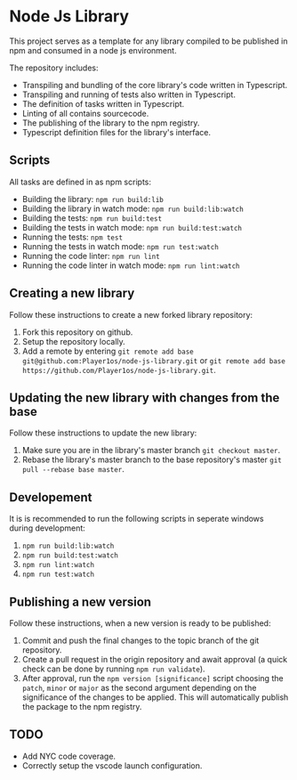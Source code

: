 # Node Js Library

This project serves as a template for any library compiled to be published in npm and consumed in a node js environment.

The repository includes:
- Transpiling and bundling of the core library's code written in Typescript.
- Transpiling and running of tests also written in Typescript.
- The definition of tasks written in Typescript.
- Linting of all contains sourcecode.
- The publishing of the library to the npm registry.
- Typescript definition files for the library's interface.

## Scripts

All tasks are defined in as npm scripts:

- Building the library: `npm run build:lib`
- Building the library in watch mode: `npm run build:lib:watch`
- Building the tests: `npm run build:test`
- Building the tests in watch mode: `npm run build:test:watch`
- Running the tests: `npm test`
- Running the tests in watch mode: `npm run test:watch`
- Running the code linter: `npm run lint`
- Running the code linter in watch mode: `npm run lint:watch`

## Creating a new library

Follow these instructions to create a new forked library repository:
1. Fork this repository on github.
2. Setup the repository locally.
3. Add a remote by entering `git remote add base git@github.com:Player1os/node-js-library.git`
or `git remote add base https://github.com/Player1os/node-js-library.git`.

## Updating the new library with changes from the base

Follow these instructions to update the new library:
1. Make sure you are in the library's master branch `git checkout master`.
2. Rebase the library's master branch to the base repository's master `git pull --rebase base master`.

## Developement

It is is recommended to run the following scripts in seperate windows during development:
1. `npm run build:lib:watch`
2. `npm run build:test:watch`
3. `npm run lint:watch`
4. `npm run test:watch`

## Publishing a new version

Follow these instructions, when a new version is ready to be published:
1. Commit and push the final changes to the topic branch of the git repository.
2. Create a pull request in the origin repository and await approval (a quick check can be done by running `npm run validate`).
3. After approval, run the `npm version [significance]` script choosing the `patch`, `minor` or `major` as the second argument depending
on the significance of the changes to be applied. This will automatically publish the package to the npm registry.

## TODO

- Add NYC code coverage.
- Correctly setup the vscode launch configuration.
